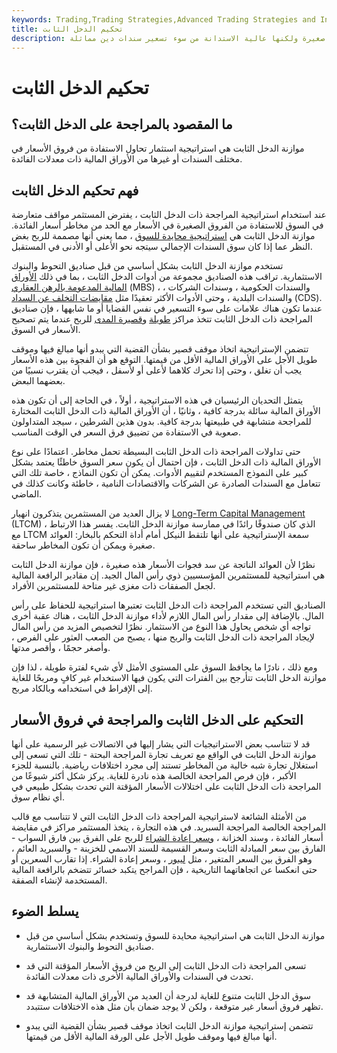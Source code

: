 ```yaml
---
keywords: Trading,Trading Strategies,Advanced Trading Strategies and Instruments,Advanced Strategies and Instruments
title: تحكيم الدخل الثابت
description: موازنة الدخل الثابت هي استراتيجية استثمار تحقق أرباحًا صغيرة ولكنها عالية الاستدانة من سوء تسعير سندات دين مماثلة.
---
```


# تحكيم الدخل الثابت
## ما المقصود بالمراجحة على الدخل الثابت؟

موازنة الدخل الثابت هي استراتيجية استثمار تحاول الاستفادة من فروق الأسعار في مختلف السندات أو غيرها من الأوراق المالية ذات معدلات الفائدة.

## فهم تحكيم الدخل الثابت

عند استخدام استراتيجية المراجحة ذات الدخل الثابت ، يفترض المستثمر مواقف متعارضة في السوق للاستفادة من الفروق الصغيرة في الأسعار مع الحد من مخاطر أسعار الفائدة. موازنة الدخل الثابت هي [استراتيجية محايدة للسوق](/marketneutral) ، مما يعني أنها مصممة للربح بغض النظر عما إذا كان سوق السندات الإجمالي سيتجه نحو الأعلى أو الأدنى في المستقبل.

تستخدم موازنة الدخل الثابت بشكل أساسي من قبل صناديق التحوط والبنوك الاستثمارية. تراقب هذه الصناديق مجموعة من أدوات الدخل الثابت ، بما في ذلك [الأوراق المالية المدعومة بالرهن العقاري](/mbs) (MBS) ، والسندات الحكومية ، وسندات الشركات ، والسندات البلدية ، وحتى الأدوات الأكثر تعقيدًا مثل [مقايضات التخلف عن السداد](/creditdefaultswap) (CDS). عندما تكون هناك علامات على سوء التسعير في نفس القضايا أو ما شابهها ، فإن صناديق المراجحة ذات الدخل الثابت تتخذ مراكز [طويلة](/long) [وقصيرة المدى](/short) للربح عندما يتم تصحيح الأسعار في السوق.

تتضمن الإستراتيجية اتخاذ موقف قصير بشأن القضية التي يبدو أنها مبالغ فيها وموقف طويل الأجل على الأوراق المالية الأقل من قيمتها. التوقع هو أن الفجوة بين هذه الأسعار يجب أن تغلق ، وحتى إذا تحرك كلاهما لأعلى أو لأسفل ، فيجب أن يقترب نسبيًا من بعضهما البعض.

يتمثل التحديان الرئيسيان في هذه الاستراتيجية ، أولاً ، في الحاجة إلى أن تكون هذه الأوراق المالية سائلة بدرجة كافية ، وثانيًا ، أن الأوراق المالية ذات الدخل الثابت المختارة للمراجحة متشابهة في طبيعتها بدرجة كافية. بدون هذين الشرطين ، سيجد المتداولون صعوبة في الاستفادة من تضييق فرق السعر في الوقت المناسب.

حتى تداولات المراجحة ذات الدخل الثابت البسيطة تحمل مخاطر. اعتمادًا على نوع الأوراق المالية ذات الدخل الثابت ، فإن احتمال أن يكون سعر السوق خاطئًا يعتمد بشكل كبير على النموذج المستخدم لتقييم الأدوات. يمكن أن تكون النماذج ، خاصة تلك التي تتعامل مع السندات الصادرة عن الشركات والاقتصادات النامية ، خاطئة وكانت كذلك في الماضي.

لا يزال العديد من المستثمرين يتذكرون انهيار [Long-Term Capital Management](/longtermcapital) (LTCM) ، الذي كان صندوقًا رائدًا في ممارسة موازنة الدخل الثابت. يفسر هذا الارتباط مع LTCM سمعة الإستراتيجية على أنها تلتقط النيكل أمام أداة التحكم بالبخار: العوائد صغيرة ويمكن أن تكون المخاطر ساحقة.

نظرًا لأن العوائد الناتجة عن سد فجوات الأسعار هذه صغيرة ، فإن موازنة الدخل الثابت هي استراتيجية للمستثمرين المؤسسيين ذوي رأس المال الجيد. إن مقادير الرافعة المالية لجعل الصفقات ذات مغزى غير متاحة للمستثمرين الأفراد.

الصناديق التي تستخدم المراجحة ذات الدخل الثابت تعتبرها استراتيجية للحفاظ على رأس المال. بالإضافة إلى مقدار رأس المال اللازم لأداء موازنة الدخل الثابت ، هناك عقبة أخرى تواجه أي شخص يحاول هذا النوع من الاستثمار. نظرًا لتخصيص المزيد من رأس المال لإيجاد المراجحة ذات الدخل الثابت والربح منها ، يصبح من الصعب العثور على الفرص ، وأصغر حجمًا ، وأقصر مدتها.

ومع ذلك ، نادرًا ما يحافظ السوق على المستوى الأمثل لأي شيء لفترة طويلة ، لذا فإن موازنة الدخل الثابت تتأرجح بين الفترات التي يكون فيها الاستخدام غير كافٍ ومربحًا للغاية إلى الإفراط في استخدامه وبالكاد مربح.

## التحكيم على الدخل الثابت والمراجحة في فروق الأسعار

قد لا تتناسب بعض الاستراتيجيات التي يشار إليها في الاتصالات غير الرسمية على أنها موازنة الدخل الثابت في الواقع مع تعريف تجارة المراجحة البحتة - تلك التي تسعى إلى استغلال تجارة شبه خالية من المخاطر تستند إلى مجرد اختلافات رياضية. بالنسبة للجزء الأكبر ، فإن فرص المراجحة الخالصة هذه نادرة للغاية. يركز شكل أكثر شيوعًا من المراجحة ذات الدخل الثابت على اختلالات الأسعار المؤقتة التي تحدث بشكل طبيعي في أي نظام سوق.

من الأمثلة الشائعة لاستراتيجية المراجحة ذات الدخل الثابت التي لا تتناسب مع قالب المراجحة الخالصة المراجحة السبريد. في هذه التجارة ، يتخذ المستثمر مراكز في مقايضة أسعار الفائدة ، وسند الخزانة ، [وسعر إعادة الشراء](/implied_repo_rate) للربح على الفرق بين فارق السواب - الفارق بين سعر المبادلة الثابت وسعر القسيمة للسند الاسمي للخزينة - والسبريد العائم ، وهو الفرق بين السعر المتغير ، مثل [ليبور](/libor) ، وسعر إعادة الشراء. إذا تقارب السعرين أو حتى انعكسا عن اتجاهاتهما التاريخية ، فإن المراجح يتكبد خسائر تتضخم بالرافعة المالية المستخدمة لإنشاء الصفقة.

## يسلط الضوء

- موازنة الدخل الثابت هي استراتيجية محايدة للسوق وتستخدم بشكل أساسي من قبل صناديق التحوط والبنوك الاستثمارية.

- تسعى المراجحة ذات الدخل الثابت إلى الربح من فروق الأسعار المؤقتة التي قد تحدث في السندات والأوراق المالية الأخرى ذات معدلات الفائدة.

- سوق الدخل الثابت متنوع للغاية لدرجة أن العديد من الأوراق المالية المتشابهة قد تظهر فروق أسعار غير متوقعة ، ولكن لا يوجد ضمان بأن مثل هذه الاختلافات ستتبدد.

- تتضمن إستراتيجية موازنة الدخل الثابت اتخاذ موقف قصير بشأن القضية التي يبدو أنها مبالغ فيها وموقف طويل الأجل على الورقة المالية الأقل من قيمتها.

